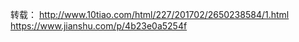 转载：
    http://www.10tiao.com/html/227/201702/2650238584/1.html
    https://www.jianshu.com/p/4b23e0a5254f
